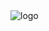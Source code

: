 <div>
  <img src="https://cdn.discordapp.com/attachments/940811305865072663/1342275668653641768/WESLLEY.png?ex=67c04b61&is=67bef9e1&hm=66569dde45a85f70235bd2e5fb0bbc02890216d322571543ac5de8a9ea82af1b&" alt="logo">
</div>
